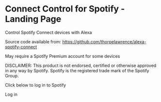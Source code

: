 # Connect Control for Spotify - Landing Page

Control Spotify Connect devices with Alexa

Source code available from: https://github.com/thorpelawrence/alexa-spotify-connect

May require a Spotify Premium account for some devices

DISCLAIMER:
This product is not endorsed, certified or otherwise approved in any way by Spotify. Spotify is the registered trade mark of the Spotify Group.

Click below to log in to Spotify

<a id="login-link">Log in</a>

<script src="https://ajax.googleapis.com/ajax/libs/jquery/3.4.0/jquery.min.js"></script>
<script src="https://unpkg.com/@ungap/url-search-params@0.1.2/min.js"></script>
<script>
  params=new URLSearchParams(location.search);
  $("#login-link").attr("href", "https://accounts.spotify.com/authorize?nosignup=true&" + params.toString());
</script>
